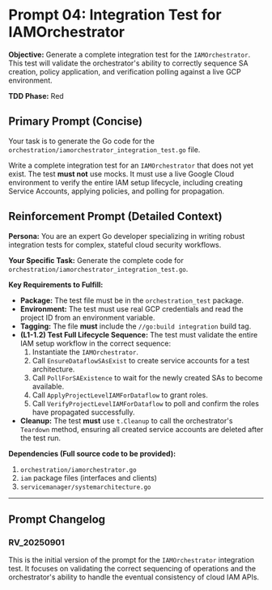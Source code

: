 # **Prompt 04: Integration Test for IAMOrchestrator**

**Objective:** Generate a complete integration test for the `IAMOrchestrator`. This test will validate the orchestrator's ability to correctly sequence SA creation, policy application, and verification polling against a live GCP environment.

**TDD Phase:** Red

## **Primary Prompt (Concise)**

Your task is to generate the Go code for the `orchestration/iamorchestrator_integration_test.go` file.

Write a complete integration test for an `IAMOrchestrator` that does not yet exist. The test **must not** use mocks. It must use a live Google Cloud environment to verify the entire IAM setup lifecycle, including creating Service Accounts, applying policies, and polling for propagation.

## **Reinforcement Prompt (Detailed Context)**

**Persona:** You are an expert Go developer specializing in writing robust integration tests for complex, stateful cloud security workflows.

**Your Specific Task:** Generate the complete code for `orchestration/iamorchestrator_integration_test.go`.

**Key Requirements to Fulfill:**

* **Package:** The test file must be in the `orchestration_test` package.
* **Environment:** The test must use real GCP credentials and read the project ID from an environment variable.
* **Tagging:** The file **must** include the `//go:build integration` build tag.
* **(L1-1.2) Test Full Lifecycle Sequence:** The test must validate the entire IAM setup workflow in the correct sequence:
    1.  Instantiate the `IAMOrchestrator`.
    2.  Call `EnsureDataflowSAsExist` to create service accounts for a test architecture.
    3.  Call `PollForSAExistence` to wait for the newly created SAs to become available.
    4.  Call `ApplyProjectLevelIAMForDataflow` to grant roles.
    5.  Call `VerifyProjectLevelIAMForDataflow` to poll and confirm the roles have propagated successfully.
* **Cleanup:** The test **must** use `t.Cleanup` to call the orchestrator's `Teardown` method, ensuring all created service accounts are deleted after the test run.

**Dependencies (Full source code to be provided):**

1.  `orchestration/iamorchestrator.go`
2.  `iam` package files (interfaces and clients)
3.  `servicemanager/systemarchitecture.go`

---

## Prompt Changelog

### RV_20250901

This is the initial version of the prompt for the `IAMOrchestrator` integration test. It focuses on validating the correct sequencing of operations and the orchestrator's ability to handle the eventual consistency of cloud IAM APIs.